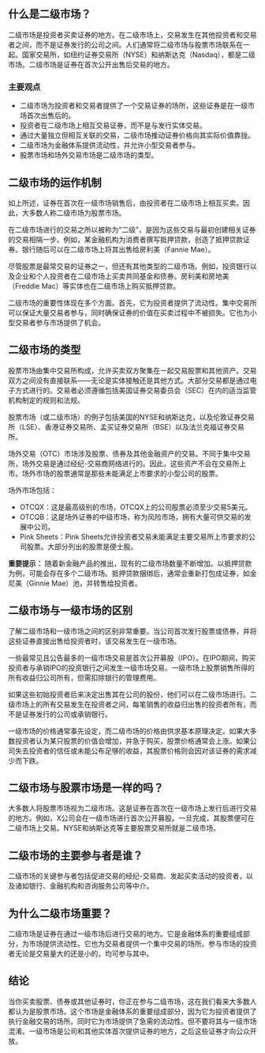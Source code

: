 ## 什么是二级市场？

二级市场是投资者买卖证券的地方。在二级市场上，交易发生在其他投资者和交易者之间，而不是证券发行的公司之间。人们通常将二级市场与股票市场联系在一起。国家交易所，如纽约证券交易所（NYSE）和纳斯达克（Nasdaq），都是二级市场。二级市场是证券在首次公开出售后交易的地方。

### 主要观点

- 二级市场为投资者和交易者提供了一个交易证券的场所，这些证券是在一级市场首次出售后的。
- 投资者在二级市场上相互交易证券，而不是与发行实体交易。
- 通过大量独立但相互关联的交易，二级市场推动证券价格向其实际价值靠拢。
- 二级市场为金融体系提供流动性，并允许小型交易者参与。
- 股票市场和场外交易市场是二级市场的类型。

## 二级市场的运作机制

如上所述，证券在首次在一级市场销售后，由投资者在二级市场上相互买卖。因此，大多数人称二级市场为股票市场。

在二级市场进行的交易之所以被称为“二级”，是因为这些交易与最初创建相关证券的交易相隔一步。例如，某金融机构为消费者撰写抵押贷款，创造了抵押贷款证券。银行随后可以在二级市场上将其出售给房利美（Fannie Mae）。

尽管股票是最常交易的证券之一，但还有其他类型的二级市场。例如，投资银行以及企业和个人投资者在二级市场上买卖共同基金和债券。房利美和房地美（Freddie Mac）等实体也在二级市场上购买抵押贷款。

二级市场的重要性体现在多个方面。首先，它为投资者提供了流动性。集中交易所可以保证大量交易者参与，同时确保证券的价值在买卖过程中不被损失。它也为小型交易者参与市场提供了机会。

## 二级市场的类型

股票市场由集中交易所构成，允许买卖双方聚集在一起交易股票和其他资产。交易双方之间没有直接联系——无论是实体接触还是其他方式。大部分交易都是通过电子方式进行的。交易者必须遵循包括美国证券交易委员会（SEC）在内的适当监管机构制定的规则和法规。

股票市场（或二级市场）的例子包括美国的NYSE和纳斯达克，以及伦敦证券交易所（LSE）、香港证券交易所、孟买证券交易所（BSE）以及法兰克福证券交易所。

场外交易（OTC）市场涉及股票、债券及其他金融资产的交易。不同于集中交易所，场外交易是通过经纪-交易商网络进行的。因此，这些资产不会在交易所上市。场外市场的股票通常是那些未能满足上市要求的小型公司的股票。

场外市场包括：

- OTCQX：这是最高级别的市场，OTCQX上的公司股票必须至少交易5美元。
- OTCQB：这是场外证券的中级市场，称为风险市场，拥有大量可供交易的发展中公司。
- Pink Sheets：Pink Sheets允许投资者交易未能满足主要交易所上市要求的公司股票。大部分列出的股票是便士股。

**重要提示：** 随着新金融产品的推出，现有的二级市场数量不断增加。以抵押贷款为例，可能会存在多个二级市场。抵押贷款捆绑后，通常会重新打包成证券，如金尼美（Ginnie Mae）池，并转售给投资者。

## 二级市场与一级市场的区别

了解二级市场和一级市场之间的区别非常重要。当公司首次发行股票或债券，并将这些证券直接出售给投资者时，该交易发生在一级市场。

一些最常见且公告最多的一级市场交易是首次公开募股（IPO）。在IPO期间，购买投资者与承销IPO的投资银行之间发生一级市场交易。一级市场上股票销售所得的所有收益归公司所有，但需扣除银行的管理费用。

如果这些初始投资者后来决定出售其在公司的股份，他们可以在二级市场进行。二级市场上的所有交易发生在投资者之间，每笔销售的收益归出售的投资者所有，而不是证券发行的公司或承销银行。

一级市场的价格通常事先设定，而二级市场的价格由供求基本原理决定。如果大多数投资者认为某只股票的价值会增加，并急于购买，股票价格通常会上涨。如果公司失去投资者的信任或未能公布足够的收益，其股票价格则会因对该证券的需求减少而下跌。

## 二级市场与股票市场是一样的吗？

大多数人将股票市场视为二级市场。这是证券在首次在一级市场上发行后进行交易的地方。例如，X公司会在一级市场进行首次公开募股。一旦完成，其股票便可在二级市场上交易。NYSE和纳斯达克等主要股票交易所就是二级市场。

## 二级市场的主要参与者是谁？

二级市场的关键参与者包括促进交易的经纪-交易商、发起买卖活动的投资者，以及诸如银行、金融机构和咨询服务公司等中介。

## 为什么二级市场重要？

二级市场是证券在通过一级市场后进行交易的地方。它是金融体系的重要组成部分，为市场提供流动性。它也为交易者提供一个集中交易的场所。参与市场的投资者无论是交易量大的还是小的，均可参与其中。

## 结论

当你买卖股票、债券或其他证券时，你正在参与二级市场，这在我们看来大多数人都认为是股票市场。这个市场是金融体系的重要组成部分，因为它为投资者提供了执行金融交易的场所。同时它为市场提供了急需的流动性。但不要将其与一级市场混淆。一级市场是公司和其他实体首次提供证券的地方，之后这些证券才向公众开放。